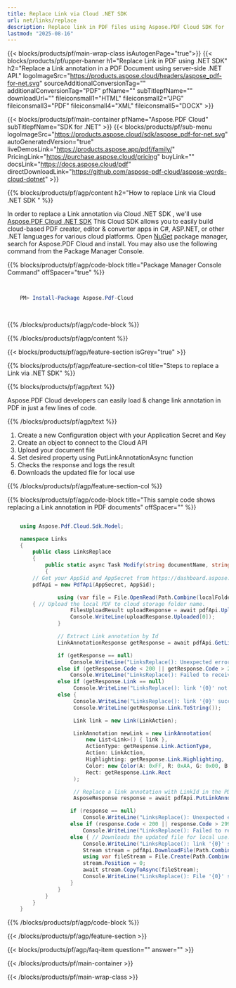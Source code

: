 ```yaml
---
title: Replace Link via Cloud .NET SDK 
url: net/links/replace
description: Replace link in PDF files using Aspose.PDF Cloud SDK for .NET. Enhance discoverability and indexing.
lastmod: "2025-08-16"
---
```


{{< blocks/products/pf/main-wrap-class isAutogenPage="true">}}
{{< blocks/products/pf/upper-banner h1="Replace Link in PDF using .NET SDK" h2="Replace a Link annotation in a PDF Document using server-side .NET API." logoImageSrc="https://products.aspose.cloud/headers/aspose_pdf-for-net.svg" sourceAdditionalConversionTag="" additionalConversionTag="PDF" pfName="" subTitlepfName="" downloadUrl="" fileiconsmall1="HTML" fileiconsmall2="JPG" fileiconsmall3="PDF" fileiconsmall4="XML" fileiconsmall5="DOCX" >}}

{{< blocks/products/pf/main-container pfName="Aspose.PDF Cloud" subTitlepfName="SDK for .NET" >}}
{{< blocks/products/pf/sub-menu logoImageSrc="https://products.aspose.cloud/sdk/aspose_pdf-for-net.svg"
autoGeneratedVersion="true"
liveDemosLink="https://products.aspose.app/pdf/family/" PricingLink="https://purchase.aspose.cloud/pricing" buyLink="" docsLink="https://docs.aspose.cloud/pdf"  directDownloadLink="https://github.com/aspose-pdf-cloud/aspose-words-cloud-dotnet" >}}

{{% blocks/products/pf/agp/content h2="How to replace Link via Cloud .NET SDK " %}}

 In order to replace a Link annotation via Cloud .NET SDK , we'll use
 [Aspose.PDF Cloud .NET SDK](https://products.aspose.cloud/pdf/net/)
 This Cloud SDK allows you to easily build cloud-based PDF creator, editor & converter apps in C#, ASP.NET, or other .NET languages for various cloud platforms. Open
 [NuGet](https://www.nuget.org/packages/Aspose.Pdf-Cloud)
 package manager, search for
 Aspose.PDF Cloud
 and install. You may also use the following command from the Package Manager Console.

{{% blocks/products/pf/agp/code-block title="Package Manager Console Command" offSpacer="true" %}}

```powershell

     
    PM> Install-Package Aspose.Pdf-Cloud
     
     

```

{{% /blocks/products/pf/agp/code-block %}}

{{% /blocks/products/pf/agp/content %}}

{{< blocks/products/pf/agp/feature-section isGrey="true" >}}

{{% blocks/products/pf/agp/feature-section-col title="Steps to replace a Link via .NET SDK" %}}

{{% blocks/products/pf/agp/text %}}

 Aspose.PDF Cloud developers can easily load & change link annotation in PDF in just a few lines of code.

{{% /blocks/products/pf/agp/text %}}

1. Create a new Configuration object with your Application Secret and Key
1. Create an object to connect to the Cloud API
1. Upload your document file
1. Set desired property using PutLinkAnnotationAsync function
1. Checks the response and logs the result
1. Downloads the updated file for local use

{{% /blocks/products/pf/agp/feature-section-col %}}

{{% blocks/products/pf/agp/code-block title="This sample code shows replacing a Link annotation in PDF documents" offSpacer="" %}}

```cs

    using Aspose.Pdf.Cloud.Sdk.Model;

    namespace Links
    {
        public class LinksReplace
        {
            public static async Task Modify(string documentName, string outputName, string LinkID, string LinkAction, string remoteFolder)
            {
		// Get your AppSid and AppSecret from https://dashboard.aspose.cloud (free registration required). 
		pdfApi = new PdfApi(AppSecret, AppSid);

                using (var file = File.OpenRead(Path.Combine(localFolder, documentName)))
		{ // Upload the local PDF to cloud storage folder name.
                    FilesUploadResult uploadResponse = await pdfApi.UploadFileAsync(Path.Combine(remoteFolder, documentName), documentName);
                    Console.WriteLine(uploadResponse.Uploaded[0]);
                }

                // Extract Link annotation by Id
                LinkAnnotationResponse getResponse = await pdfApi.GetLinkAnnotationAsync(documentName, LinkID, folder: remoteFolder);

                if (getResponse == null)
                    Console.WriteLine("LinksReplace(): Unexpected error in GetLink!");
                else if (getResponse.Code < 200 || getResponse.Code > 299)
                    Console.WriteLine("LinksReplace(): Failed to receive link from the document.");
                else if (getResponse.Link == null)
                     Console.WriteLine("LinksReplace(): link '{0}' not found in the document '{1]'.", LinkID, documentName);
                else {
                     Console.WriteLine("LinksReplace(): link '{0}' successfully received from the document '{1}.", LinkID, documentName);
                     Console.WriteLine(getResponse.Link.ToString());

                     Link link = new Link(LinkAction);

                     LinkAnnotation newLink = new LinkAnnotation(
                         new List<Link>() { link },
                         ActionType: getResponse.Link.ActionType,
                         Action: LinkAction,
                         Highlighting: getResponse.Link.Highlighting,
                         Color: new Color(A: 0xFF, R: 0xAA, G: 0x00, B: 0x00),
                         Rect: getResponse.Link.Rect
                     );

                     // Replace a link annotation with LinkId in the PDF on cloud storage.
                     AsposeResponse response = await pdfApi.PutLinkAnnotationAsync(documentName, LinkID, newLink, folder: remoteFolder);

                    if (response == null)
                        Console.WriteLine("LinksReplace(): Unexpected error in Modify!");
                    else if (response.Code < 200 || response.Code > 299)
                        Console.WriteLine("LinksReplace(): Failed to replaced link in the document.");
                    else { // Downloads the updated file for local use.
                        Console.WriteLine("LinksReplace(): link '{0}' successfully replaced in the document '{1}.", LinkID, documentName);
                        Stream stream = pdfApi.DownloadFile(Path.Combine(remoteFolder, documentName));
                        using var fileStream = File.Create(Path.Combine(localFolder, "replace_linkk_" + outputName));
                        stream.Position = 0;
                        await stream.CopyToAsync(fileStream);
                        Console.WriteLine("LinksReplace(): File '{0}' successfully downloaded.", "replace_link_" + outputName);
                    }
                }
            }
        }
    }

```

{{% /blocks/products/pf/agp/code-block %}}

{{< /blocks/products/pf/agp/feature-section >}}

{{< blocks/products/pf/agp/faq-item question="" answer="" >}}

{{< /blocks/products/pf/main-container >}}

{{< /blocks/products/pf/main-wrap-class >}}
